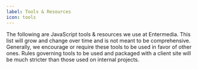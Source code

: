 ```yaml
---
label: Tools & Resources
icon: tools
---
```


The following are JavaScript tools & resources we use at Entermedia. This list will grow and change over time and is not meant to be comprehensive. Generally, we encourage or require these tools to be used in favor of other ones. Rules governing tools to be used and packaged with a client site will be much stricter than those used on internal projects.


